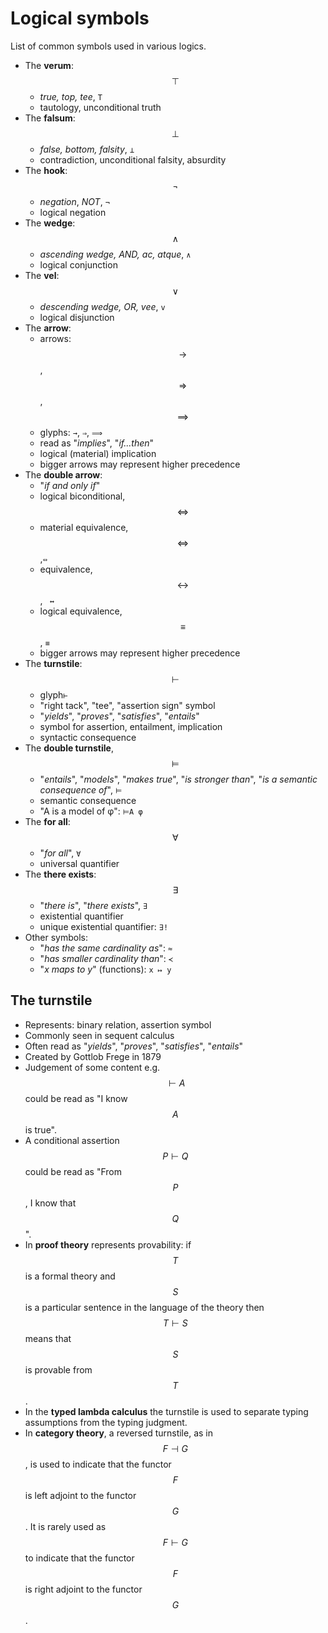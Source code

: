 # Logical symbols


List of common symbols used in various logics.

- The __verum__: $$\top$$
  - _true, top, tee_, `T`
  - tautology, unconditional truth
- The __falsum__: $$\bot$$
  - _false, bottom, falsity_, `⊥`
  - contradiction, unconditional falsity, absurdity
- The __hook__: $$\lnot$$
  - _negation_, _NOT_, `¬`
  - logical negation
- The __wedge__: $$\land$$
  - _ascending wedge, AND, ac, atque_, `∧`
  - logical conjunction
- The __vel__: $$\lor$$
  - _descending wedge, OR, vee_, `v`
  - logical disjunction
- The __arrow__:
  - arrows: $$\to$$, $$\Rightarrow$$, $$\implies$$
  - glyphs: `→`, `⇒`, `⟹`
  - read as "_implies_", "_if...then_"
  - logical (material) implication
  - bigger arrows may represent higher precedence
- The __double arrow__:
  - "_if and only if_"
  - logical biconditional, $$\iff$$
  - material equivalence, $$\Leftrightarrow$$,`⇔`
  - equivalence, $$\leftrightarrow$$, ` ↔`
  - logical equivalence, $$\equiv$$, `≡`
  - bigger arrows may represent higher precedence
- The __turnstile__: $$\vdash$$
  - glyph`⊢`
  - "right tack", "tee", "assertion sign" symbol
  - "_yields_", "_proves_", "_satisfies_", "_entails_"
  - symbol for assertion, entailment, implication
  - syntactic consequence
- The __double turnstile__, $$\models$$
  - "_entails_", "_models_", "_makes true_", "_is stronger than_", "_is a semantic consequence of_", `⊨`
  - semantic consequence
  - "A is a model of φ": `⊨A φ`
- The __for all__: $$\forall$$
  - "_for all_", `∀`
  - universal quantifier
- The __there exists__: $$\exists$$
  - "_there is_", "_there exists_", `∃`
  - existential quantifier
  - unique existential quantifier: `∃!`
- Other symbols:
  - "_has the same cardinality as_": `≈`
  - "_has smaller cardinality than_": `≺`
  - "_x maps to y_" (functions): `x ↦ y`





## The turnstile
- Represents: binary relation, assertion symbol
- Commonly seen in sequent calculus
- Often read as "_yields_", "_proves_", "_satisfies_", "_entails_"
- Created by Gottlob Frege in 1879
- Judgement of some content e.g. $$\vdash A$$ could be read as "I know $$A$$ is true".
- A conditional assertion $$P\vdash Q$$ could be read as "From $$P$$, I know that $$Q$$".
- In **proof theory** represents provability: if $$T$$ is a formal theory and $$S$$ is a particular sentence in the language of the theory then $$T\vdash S$$ means that $$S$$ is provable from $$T$$.
- In the **typed lambda calculus** the turnstile is used to separate typing assumptions from the typing judgment.
- In **category theory**, a reversed turnstile, as in $$F\dashv G$$, is used to indicate that the functor $$F$$ is left adjoint to the functor $$G$$. It is rarely used as $$F\vdash G$$ to indicate that the functor $$F$$ is right adjoint to the functor $$G$$.
